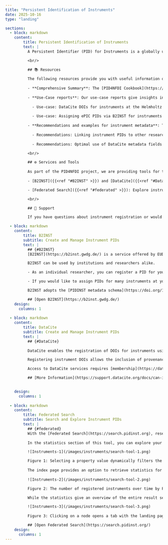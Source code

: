 ```yaml
---
title: "Persistent Identification of Instruments"
date: 2025-10-16
type: "landing"

sections:
  - block: markdown
    content:
        title: Persistent Identification of Instruments
        text: |
          A Persistent Identifier (PID) for Instruments is a globally unique and enduring reference assigned to scientific instruments, such as sensors, microscopes, or telescopes. It is used for the identification of individual physical devices, not to categorize model types in general. These PIDs ensure that instruments are unambiguously identifiable across various platforms and over time, facilitating data provenance, reproducibility, and proper attribution in research.

          <br/>

          ## 📚 Resources 
          
          The following resources provide you with useful information on how to register and manage instrument PIDs.
    
          - **Comprehensive Summary**: The [PID4NFDI Cookbook](https://pid4nfdi-training.readthedocs.io/en/latest/pidinst.html) is a good starting point to get an overview of instrument PIDs and how to get them.
    
          - **Use-Case reports**: Our use-case reports give insights into how PIDs for instruments are implemented in two real-world examples. 
    
            - Use-case: DataCite DOIs for instruments at the Helmholtz Zentrum Berlin für Materialien und Energie *[coming soon]* 
            
            - Use-case: Assigning ePIC PIDs via B2INST for instruments at the NFDI4Earth Sensor Management System *[coming soon]* 
    
          - **Recommendations and examples for instrument metadata**: To make optimal use of instrument PIDs, it is crucial to fill in the metadata fields carefully. This is not always easy, especially as there did not exist much guidance on this topic so far. 
            
            - Recommendations: Linking instrument PIDs to other research entities *[coming soon]*
            
            - Recommendations: Optimal use of DataCite metadata fields for instruments *[coming soon]*

          <br/>      

          ## ⚙️ Services and Tools 
          
          As part of the PID4NFDI project, we are providing tools for the NFDI and the broader research community for creating, managing and exploring instrument PIDs:
      
          - [B2INST]({{<ref "#B2INST" >}}) and [DataCite]({{<ref "#DataCite" >}}): Assign PIDs to your research instruments.

          - [Federated Search]({{<ref "#federated" >}}): Explore instruments registered with either DataCite or B2INST, find connections to other research outputs or examine instrument metadata statistics.

          <br/>

          ## 💬 Support

          If you have questions about instrument registration or would like to set up a consultation meeting regarding instrument registration at your institution, please contact us at pid4nfdi@lists.nfdi.de or via our [contact form](https://pid.services.base4nfdi.de/about/contact/). 

  - block: markdown
    content:
        title: B2INST 
        subtitle: Create and Manage Instrument PIDs
        text: |
          ## {#B2INST}
          [B2INST](https://b2inst.gwdg.de/) is a service offered by EUDAT that enables researchers and institutes to register their instruments and to be able to persistently refer to these registrations in other services or publications. The tool assigns an ePIC PID to each registered instrument. It is free and open to everyone, with various log-in options available. 

          B2INST can be used by institutions and researchers alike. 

          - As an individual researcher, you can register a PID for your personal research instruments via the user interface or API. 

          - If you would like to assign PIDs for many instruments at your institution, you have the possibility to implement an automated workflow which uses the B2INST API to automatically assign instrument PIDs.

          B2INST adopts the [PIDINST metadata schema](https://doi.org/10.15497/RDA00070). Communities can be used to extend the PIDINST metadata schema with further metadata fields that are relevant for your use-case.  

          ## [Open B2INST](https://b2inst.gwdg.de/)
    design:
      columns: 1 
      
  - block: markdown
    content:
        title: DataCite 
        subtitle: Create and Manage Instrument PIDs
        text: |
          ## {#DataCite}
          
          DataCite enables the registration of DOIs for instruments using its generic metadata schema, either through the Fabrica registration interface or via the REST API. The specific [ResourceType “Instrument”](https://datacite-metadata-schema.readthedocs.io/en/4.6/appendices/appendix-1/resourceTypeGeneral/#instrument) was introduced in schema version 4.5 with metadata requirements [mapped](https://datacite-metadata-schema.readthedocs.io/en/4.6/mappings/pidinst/) to the PIDInst metadata schema. 

          Registering instrument DOIs allows the inclusion of provenance information on instruments and facilitates seamless linking to related resources, such as research data, publications, or other instruments via PIDs.

          Access to DataCite services requires [membership](https://datacite.org/become-a-member/#Types-of-Membership) of DataCite or a [DataCite consortium](https://projects.tib.eu/pid-service/en/tib-doi-konsortium/become-a-member/).

          ## [More Information](https://support.datacite.org/docs/can-i-register-a-doi-for-an-instrument)
         

    design:
      columns: 1 
      
  - block: markdown
    content:
        title: Federated Search
        subtitle: Search and Explore Instrument PIDs
        text: |
          ## {#federated}     
          With the [Federated Search](https://search.pidinst.org), research instruments registered with a PID can be found through a single, unified interface. The platform queries all instrument records from both DataCite and [B2INST]({{<ref "#B2INST" >}}), making key metadata fields from the [PIDINST metadata schema](https://doi.org/10.15497/RDA00070) jointly searchable – namely PID, owner, manufacturer, instrument type, model type, and measured variables. Result lists can be downloaded easily as JSON or (flattened) CSV files.
        
          In the statistics section of this tool, you can explore your search results. Interactive line graphs and frequency tables illustrate the distributions for different metadata fields. You can also filter your data by clicking on table cells to find out more about subsets of your initial sample:

          ![Instruments-1](/images/instruments/search-tool-1.png)

          Figure 1: Selecting a property value dynamically filters the statistics to the corresponding subset of records. Try it out [here](https://search.pidinst.org/plot?instrument_type=Soil+moisture+and+temperature+sensor).  
          
          The index page provides an option to retrieve statistics for all instruments, allowing you to explore the full landscape of registered instruments. For example, you can see how instrument PIDs are still emerging but steadily growing:
          
          ![Instruments-2](/images/instruments/search-tool-2.png)

          Figure 2: The number of registered instruments over time by PID provider (Try it out [here](https://search.pidinst.org/all)).

          While the statistics give an overview of the entire result set, connection plots can be retrieved for individual instrument records. Each plot illustrates how a specific instrument is linked to other PID-identified research resources, enabling you to see, for example, which datasets were generated using that instrument or which publications describe it. Take a look at the connections of the [LSST Camera](https://lsstcam.lsst.io/ ) as an example of a large-scale instrument:

          ![Instruments-3](/images/instruments/search-tool-3.png)
          
          Figure 3: Clicking on a node opens a tab with the landing page of the resource (Try it out [here](https://search.pidinst.org/connections/10.71929/rubin/2571927))

          ## [Open Federated Search](https://search.pidinst.org/)
    design:
      columns: 1
---
```

